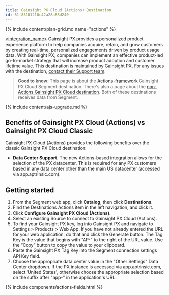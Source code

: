 ```yaml
---
title: Gainsight PX Cloud (Actions) Destination
id: 61f83101210c42a28a88d240
---
```



{% include content/plan-grid.md name="actions" %}

[<integration_name>](https://www.gainsight.com/product-experience/analytics/?utm_source=segmentio&utm_medium=docs&utm_campaign=partners)
Gainsight PX provides a personalized product experience platform to help companies acquire, retain, and grow customers by creating real-time, personalized engagements driven by product usage data. With Gainsight PX, companies can implement an effective product-led go-to-market strategy that will increase product adoption and customer lifetime value.
This destination is maintained by Gainsight PX. For any issues with the destination, [contact their Support team](mailto:pxsupport@gainsight.com).

> **Good to know**: This page is about the [Actions-framework](/docs/connections/destinations/actions/actions-gainsight-px-cloud) Gainsight PX Cloud Segment destination. There's also a page about the [non-Actions Gainsight PX Cloud destination](/docs/connections/destinations/catalog/gainsight-px-cloud-server). Both of these destinations receives data from Segment.

{% include content/ajs-upgrade.md %}

## Benefits of Gainsight PX Cloud (Actions) vs Gainsight PX Cloud Classic

Gainsight PX Cloud (Actions) provides the following benefits over the classic Gainsight PX Cloud destination:

- **Data Center Support**. The new Actions-based integration allows for the selection of the PX datacenter.  This is required for any PX customers based in any data center other than the main US datacenter (accessed via app.aptrinsic.com). 

## Getting started

1. From the Segment web app, click **Catalog**, then click **Destinations**.
2. Find the Destinations Actions item in the left navigation, and click it.
3. Click **Configure Gainsight PX Cloud (Actions)**.
4. Select an existing Source to connect to Gainsight PX Cloud (Actions).
5. To find your Gainsight PX key, log into Gainsight PX and navigate to Settings > Products > Web App. If you have not already entered the URL for your web application, do that and click the Generate button. The Tag Key is the value that begins with "AP-" to the right of the URL value. Use the “Copy” button to copy the value to your clipboard.
6. Paste the Gainsight PX Tag Key into the Segment connection settings API Key field.
7. Choose the appropriate data center value in the "Other Settings" Data Center dropdown.  If the PX instance is accessed via app.aptrinsic.com, select 'United States', otherwise choose the appropriate selection based on the suffix after "app-" in the application's URL.

{% include components/actions-fields.html %}
